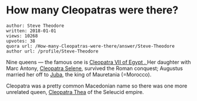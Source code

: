 # How many Cleopatras were there?

	author: Steve Theodore
	written: 2018-01-01
	views: 10268
	upvotes: 38
	quora url: /How-many-Cleopatras-were-there/answer/Steve-Theodore
	author url: /profile/Steve-Theodore


Nine queens — the famous one is [Cleopatra VII of Egypt . ](https://en.m.wikipedia.org/wiki/Cleopatra)Her daughter with Marc Antony, [Cleopatra Selene](https://en.m.wikipedia.org/wiki/Cleopatra_Selene_II), survived the Roman conquest; Augustus married her off to [Juba](https://en.m.wikipedia.org/wiki/Juba_II), the king of Mauretania (=Morocco).

Cleopatra was a pretty common Macedonian name so there was one more unrelated queen, [Cleopatra Thea](https://en.m.wikipedia.org/wiki/Cleopatra_Thea) of the Seleucid empire.

